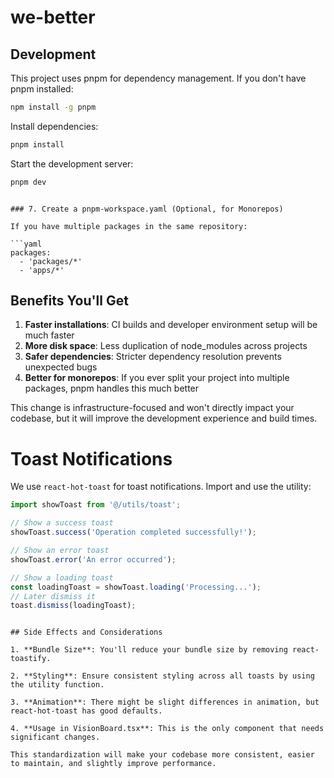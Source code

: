 # we-better

## Development

This project uses pnpm for dependency management. If you don't have pnpm installed:

```bash
npm install -g pnpm
```

Install dependencies:

```bash
pnpm install
```

Start the development server:

```bash
pnpm dev
```
```

### 7. Create a pnpm-workspace.yaml (Optional, for Monorepos)

If you have multiple packages in the same repository:

```yaml
packages:
  - 'packages/*'
  - 'apps/*'
```

## Benefits You'll Get

1. **Faster installations**: CI builds and developer environment setup will be much faster
2. **More disk space**: Less duplication of node_modules across projects
3. **Safer dependencies**: Stricter dependency resolution prevents unexpected bugs
4. **Better for monorepos**: If you ever split your project into multiple packages, pnpm handles this much better

This change is infrastructure-focused and won't directly impact your codebase, but it will improve the development experience and build times.

# Toast Notifications

We use `react-hot-toast` for toast notifications. Import and use the utility:

```typescript
import showToast from '@/utils/toast';

// Show a success toast
showToast.success('Operation completed successfully!');

// Show an error toast
showToast.error('An error occurred');

// Show a loading toast
const loadingToast = showToast.loading('Processing...');
// Later dismiss it
toast.dismiss(loadingToast);
```
```

## Side Effects and Considerations

1. **Bundle Size**: You'll reduce your bundle size by removing react-toastify.

2. **Styling**: Ensure consistent styling across all toasts by using the utility function.

3. **Animation**: There might be slight differences in animation, but react-hot-toast has good defaults.

4. **Usage in VisionBoard.tsx**: This is the only component that needs significant changes.

This standardization will make your codebase more consistent, easier to maintain, and slightly improve performance.